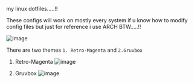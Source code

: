 my linux dotfiles.....!!

These configs will work on mostly every system if u know how to modify config files but just for reference i use ARCH BTW.....!!

![image](https://user-images.githubusercontent.com/75542933/131223917-b0b85ec5-5cd0-4325-97eb-58808343b491.png)


There are two themes ```1. Retro-Magenta``` and ```2.Gruvbox```

1. Retro-Magenta
![image](https://user-images.githubusercontent.com/75542933/131223761-583c97b9-fec7-45e8-8f57-146dd58f9a66.png)

2. Gruvbox
![image](https://user-images.githubusercontent.com/75542933/131223794-703f9865-7f52-4df7-b048-584b2575790d.png)



